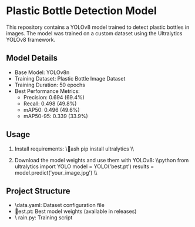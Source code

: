 ﻿# Plastic Bottle Detection Model

This repository contains a YOLOv8 model trained to detect plastic bottles in images. The model was trained on a custom dataset using the Ultralytics YOLOv8 framework.

## Model Details
- Base Model: YOLOv8n
- Training Dataset: Plastic Bottle Image Dataset
- Training Duration: 50 epochs
- Best Performance Metrics:
  - Precision: 0.694 (69.4%)
  - Recall: 0.498 (49.8%)
  - mAP50: 0.496 (49.6%)
  - mAP50-95: 0.339 (33.9%)

## Usage
1. Install requirements:
   \\\ash
   pip install ultralytics
   \\\

2. Download the model weights and use them with YOLOv8:
   \\\python
   from ultralytics import YOLO
   model = YOLO('best.pt')
   results = model.predict('your_image.jpg')
   \\\

## Project Structure
- \data.yaml\: Dataset configuration file
- \est.pt\: Best model weights (available in releases)
- \	rain.py\: Training script
